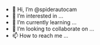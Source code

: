 - 👋 Hi, I’m @spiderautocam
- 👀 I’m interested in ...
- 🌱 I’m currently learning ...
- 💞️ I’m looking to collaborate on ...
- 📫 How to reach me ...

<!---
spiderautocam/spiderautocam is a ✨ special ✨ repository because its `README.md` (this file) appears on your GitHub profile.
You can click the Preview link to take a look at your changes.
--->
